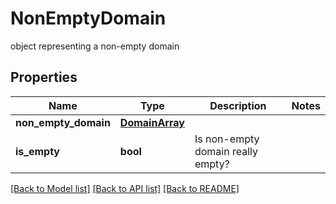# NonEmptyDomain

object representing a non-empty domain

## Properties

| Name                 | Type                              | Description                       | Notes |
| -------------------- | --------------------------------- | --------------------------------- | ----- |
| **non_empty_domain** | [**DomainArray**](DomainArray.md) |                                   |
| **is_empty**         | **bool**                          | Is non-empty domain really empty? |

[[Back to Model list]](../README.md#documentation-for-models) [[Back to API list]](../README.md#documentation-for-api-endpoints) [[Back to README]](../README.md)
